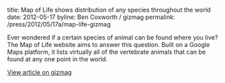 title: Map of Life shows distribution of any species throughout the world
date: 2012-05-17
byline: Ben Coxworth / gizmag
permalink: /press/2012/05/17a/map-life-gizmag


Ever wondered if a certain species of animal can be found where you live? The Map of Life website aims to answer this question. Built on a Google Maps platform, it lists virtually all of the vertebrate animals that can be found at any one point in the world.

[View article on gizmag](http://www.gizmag.com/map-of-life/22588/)
